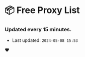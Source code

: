 # :package: Free Proxy List
### Updated every 15 minutes.

- Last updated: `2024-05-08 15:53`

:heart:

